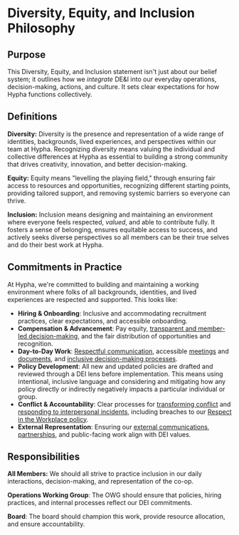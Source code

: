 # Diversity, Equity, and Inclusion Philosophy

## Purpose

This Diversity, Equity, and Inclusion statement isn't just about our belief system; it outlines how we *integrate* DE&I into our everyday operations, decision-making, actions, and culture. It sets clear expectations for how Hypha functions collectively.

## Definitions

**Diversity:** Diversity is the presence and representation of a wide range of identities, backgrounds, lived experiences, and perspectives within our team at Hypha. Recognizing diversity means valuing the individual and collective differences at Hypha as essential to building a strong community that drives creativity, innovation, and better decision-making.

**Equity:** Equity means "levelling the playing field," through ensuring fair access to resources and opportunities, recognizing different starting points, providing tailored support, and removing systemic barriers so everyone can thrive.

**Inclusion:** Inclusion means designing and maintaining an environment where everyone feels respected, *valued*, and able to contribute fully. It fosters a sense of belonging, ensures equitable access to success, and actively seeks diverse perspectives so all members can be their true selves and do their best work at Hypha.

## Commitments in Practice

At Hypha, we're committed to building and maintaining a working environment where folks of all backgrounds, identities, and lived experiences are respected and supported. This looks like: 

* **Hiring & Onboarding**: Inclusive and accommodating recruitment practices, clear expectations, and accessible onboarding.  
* **Compensation & Advancement**: Pay equity, [transparent and member-led decision-making](https://handbook.hypha.coop/Policies/salary-review.html), and the fair distribution of opportunities and recognition.  
* **Day-to-Day Work**: [Respectful communication](Communications/internal-communications.md), accessible [meetings](https://handbook.hypha.coop/How-we-work/meetings.html) and [documents](https://handbook.hypha.coop/Policies/working-open.html), and [inclusive decision-making processes](https://handbook.hypha.coop/Hypha-Worker-Co-operative/co-operative-principles.html#:~:text=Democratic%20Member%20Control).  
* **Policy Development**: All new and updated policies are drafted and reviewed through a DEI lens before implementation. This means using intentional, inclusive language and considering and mitigating how any policy directly or indirectly negatively impacts a particular individual or group.   
* **Conflict & Accountability**: Clear processes for [transforming conflict](conflict-transformation.md) and [responding to interpersonal incidents](../Operations/interpersonal-incident-response.md), including breaches to our [Respect in the Workplace policy](respect-in-workplace.md).   
* **External Representation**: Ensuring our [external communications](Communications/social-media-policy.md), [partnerships](conflict-of-values.md), and public-facing work align with DEI values.

## Responsibilities

**All Members:** We should all strive to practice inclusion in our daily interactions, decision-making, and representation of the co-op.

**Operations Working Group**: The OWG should ensure that policies, hiring practices, and internal processes reflect our DEI commitments.

**Board**: The board should champion this work, provide resource allocation, and ensure accountability.


